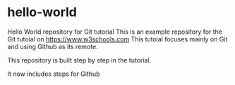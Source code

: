 # hello-world
Hello World repository for Git tutorial
This is an example repository for the Git tutoial on https://www.w3schools.com
This tutoial focuses mainly on Git and using Github as its remote.

This repository is built step by step in the tutorial.

It now includes steps for Github
